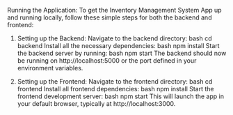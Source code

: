 Running the Application:
To get the Inventory Management System App up and running locally, follow these simple steps for both the backend and frontend:

1. Setting up the Backend:
Navigate to the backend directory:
bash
cd backend
Install all the necessary dependencies:
bash
npm install
Start the backend server by running:
bash
npm start
The backend should now be running on http://localhost:5000 or the port defined in your environment variables.

3. Setting up the Frontend:
Navigate to the frontend directory:
bash
cd frontend
Install all frontend dependencies:
bash
npm install
Start the frontend development server:
bash
npm start
This will launch the app in your default browser, typically at http://localhost:3000.
